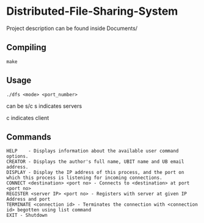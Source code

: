Distributed-File-Sharing-System
======================
Project description can be found inside Documents/

Compiling
----------
```
make
```

Usage
--------
```
./dfs <mode> <port_number>
```
<mode> can be s/c
s indicates servers

c indicates client

Commands
--------

    HELP    - Displays information about the available user command options.
    CREATOR - Displays the author's full name, UBIT name and UB email address.
    DISPLAY - Display the IP address of this process, and the port on which this process is listening for incoming connections.
    CONNECT <destination> <port no> - Connects to <destination> at port <port no>
    REGISTER <server IP> <port no> - Registers with server at given IP Address and port
    TERMINATE <connection id> - Terminates the connection with <connection id> begotten using list command
    EXIT - Shutdown
